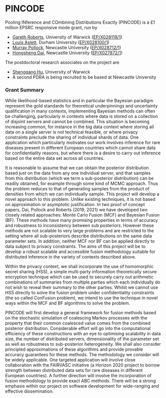 # PINCODE

Pooling INference and COmbining Distributions Exactly (PINCODE) is a £1 million EPSRC responsive mode grant, run by

- [Gareth Roberts](https://warwick.ac.uk/fac/sci/statistics/staff/academic-research/roberts/), University of Warwick ([EP/X028119/1](https://gow.epsrc.ukri.org/NGBOViewGrant.aspx?GrantRef=EP/X028119/1))
- [Louis Aslett](https://www.louisaslett.com/), Durham University ([EP/X028100/1](https://gow.epsrc.ukri.org/NGBOViewGrant.aspx?GrantRef=EP/X028100/1))
- [Murray Pollock](https://www.ncl.ac.uk/maths-physics/people/profile/murraypollock.html), Newcastle University ([EP/X028712/1](https://gow.epsrc.ukri.org/NGBOViewGrant.aspx?GrantRef=EP/X028712/1))
- [Hongsheng Dai](https://www.ncl.ac.uk/maths-physics/people/profile/hongshengdai.html), Newcastle University ([EP/X027872/1](https://gow.epsrc.ukri.org/NGBOViewGrant.aspx?GrantRef=EP/X027872/1))

The postdoctoral research associates on the project are

- [Shenggang Hu](https://warwick.ac.uk/fac/sci/statistics/staff/academic-research/hu/), University of Warwick
- A second PDRA is being recruited to be based at Newcastle University

### Grant Summary

While likelihood-based statistics and in particular the Bayesian paradigm represent the gold standards for theoretical underpinnings and uncertainty qualification in many contexts, implementing Bayesian methods can often be challenging, particularly in contexts where data is stored on a collection of disjoint servers and cannot be combined.
This situation is becoming increasing common, for instance in the big data context where storing all data on a single server is not technical feasible, or where privacy constraints preclude the sharing of individual shards of data.
One application which particularly motivates our work involves inference for rare diseases present in different European countries which cannot share data for confidentiality reasons, but where there is a desire to carry out inference based on the entire data set across all countries.

It is reasonable to assume that we can obtain the posterior distribution based just on the data from any one individual server, and that samples from this distribution (which we term a sub-posterior distribution) can be readily obtained, for example through some kind of MCMC approach.
Thus the problem reduces to that of generating samples from the product of densities from which we can individually sample.
This project will develop a novel approach to this problem.
Unlike existing techniques, it is not based on approximation or asymptotic justification.
In two proof of concept papers, Dai, Pollock and Roberts (2019, 2021) we have developed two closely related approaches: Monte Carlo Fusion (MCF) and Bayesian Fusion (BF).
These methods have many promising properties in terms of accuracy and robustness to inconsistency between sub posteriors.
However these methods are not scalable to very large problems and are restricted to the setting where all sub-posteriors describe distributions on the same data parameter sets.
In addition, neither MCF nor BF can be applied directly to data subject to privacy constraints.
The aims of this project will be to develop a robust scalable and accessible fusion methodology suitable for distributed inference in the variety of contexts described above.

Within the privacy context, we shall incorporate the use of homomorphic secret sharing (HSS), a simple multi-party information theoretically secure encryption technique which can be used to securely carry out arithmetic combinations of summaries from multiple parties which each individually do not wish to reveal their summary to the other parties.
Whilst we cannot use HSS directly to solve the fusion problem under confidentiality constraints (the so called ConFusion problem), we intend to use the technique in novel ways within the MCF and BF algorithms to solve the problem.

PINCODE will first develop a general framework for fusion methods based on the stochastic simulation of coalescing Markov processes with the property that their common coalesced value comes from the combined posterior distribution.
Considerable effort will go into the computational efficiency of these constructions with an eye to optimising scalability in data size, the number of distributed servers, dimensionality of the parameter set as well as robustness to sub-posterior heterogeneity.
We shall also consider principled approximations of these algorithms and provide provable accuracy guarantees for these methods. The methodology we consider will be widely applicable.
One targeted application will involve close collaboration with the FAIRVASC initiative (a Horizon 2020 project to borrow strength between distributed data sets for rare diseases in different European countries).
A further direction will involve the incorporation of fusion methodology to provide exact ABC methods.
There will be a strong emphasis within our project on software development for wide-ranging and effective dissemination.

